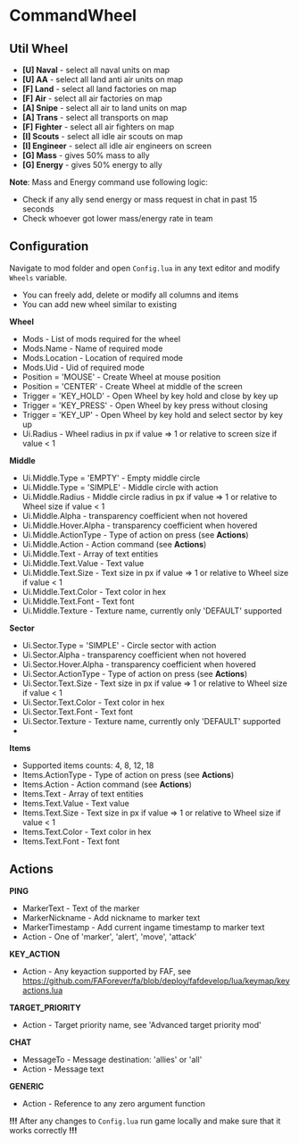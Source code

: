# CommandWheel

Util Wheel
----------------------------------
- **[U] Naval** - select all naval units on map
- **[U] AA** - select all land anti air units on map
- **[F] Land** - select all land factories on map
- **[F] Air** - select all air factories on map
- **[A] Snipe** - select all air to land units on map
- **[A] Trans** - select all transports on map
- **[F] Fighter** - select all air fighters on map
- **[I] Scouts** - select all idle air scouts on map
- **[I] Engineer** - select all idle air engineers on screen
- **[G] Mass** - gives 50% mass to ally
- **[G] Energy** - gives 50% energy to ally

**Note**: Mass and Energy command use following logic:
- Check if any ally send energy or mass request in chat in past 15 seconds
- Check whoever got lower mass/energy rate in team

Configuration
----------------------------------

Navigate to mod folder and open `Config.lua` in any text editor and modify `Wheels` variable.
* You can freely add, delete or modify all columns and items
* You can add new wheel similar to existing

**Wheel**
- Mods - List of mods required for the wheel
- Mods.Name - Name of required mode
- Mods.Location - Location of required mode
- Mods.Uid - Uid of required mode
- Position = 'MOUSE' - Create Wheel at mouse position
- Position = 'CENTER' - Create Wheel at middle of the screen
- Trigger = 'KEY_HOLD' - Open Wheel by key hold and close by key up
- Trigger = 'KEY_PRESS' - Open Wheel by key press without closing
- Trigger = 'KEY_UP' - Open Wheel by key hold and select sector by key up
- Ui.Radius - Wheel radius in px if value => 1 or relative to screen size if value < 1

**Middle**
- Ui.Middle.Type = 'EMPTY' - Empty middle circle
- Ui.Middle.Type = 'SIMPLE' - Middle circle with action
- Ui.Middle.Radius - Middle circle radius in px if value => 1 or relative to Wheel size if value < 1
- Ui.Middle.Alpha - transparency coefficient when not hovered
- Ui.Middle.Hover.Alpha - transparency coefficient when hovered
- Ui.Middle.ActionType - Type of action on press (see **Actions**)
- Ui.Middle.Action - Action command (see **Actions**)
- Ui.Middle.Text - Array of text entities
- Ui.Middle.Text.Value - Text value
- Ui.Middle.Text.Size - Text size in px if value => 1 or relative to Wheel size if value < 1
- Ui.Middle.Text.Color - Text color in hex
- Ui.Middle.Text.Font - Text font 
- Ui.Middle.Texture - Texture name, currently only 'DEFAULT' supported

**Sector**
- Ui.Sector.Type = 'SIMPLE' - Circle sector with action
- Ui.Sector.Alpha - transparency coefficient when not hovered
- Ui.Sector.Hover.Alpha - transparency coefficient when hovered
- Ui.Sector.ActionType - Type of action on press (see **Actions**)
- Ui.Sector.Text.Size - Text size in px if value => 1 or relative to Wheel size if value < 1
- Ui.Sector.Text.Color - Text color in hex
- Ui.Sector.Text.Font - Text font
- Ui.Sector.Texture - Texture name, currently only 'DEFAULT' supported
- 
**Items**
- Supported items counts: 4, 8, 12, 18
- Items.ActionType - Type of action on press (see **Actions**)
- Items.Action - Action command (see **Actions**)
- Items.Text - Array of text entities
- Items.Text.Value - Text value
- Items.Text.Size - Text size in px if value => 1 or relative to Wheel size if value < 1
- Items.Text.Color - Text color in hex
- Items.Text.Font - Text font

Actions
----------------------------------
**PING**
- MarkerText - Text of the marker
- MarkerNickname - Add nickname to marker text
- MarkerTimestamp - Add current ingame timestamp to marker text
- Action - One of 'marker', 'alert', 'move', 'attack'

**KEY_ACTION**
- Action - Any keyaction supported by FAF, see https://github.com/FAForever/fa/blob/deploy/fafdevelop/lua/keymap/keyactions.lua

**TARGET_PRIORITY**
- Action - Target priority name, see 'Advanced target priority mod'

**CHAT**
- MessageTo - Message destination: 'allies' or 'all'
- Action - Message text

**GENERIC**
- Action - Reference to any zero argument function

**!!!** After any changes to `Config.lua` run game locally and make sure that it works correctly **!!!**